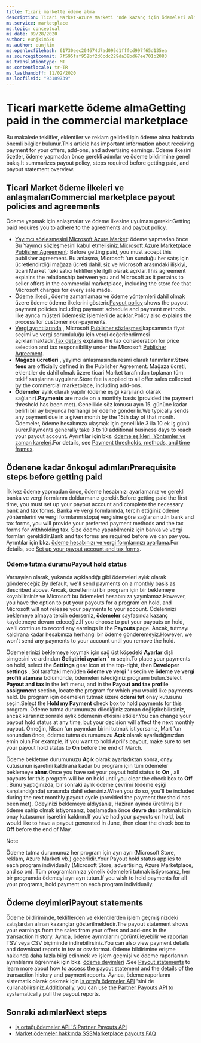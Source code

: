 ```yaml
---
title: Ticari markette ödeme alma
description: Ticari Market-Azure Marketi 'nde kazanç için ödemeleri alma hakkında bilgi edinin. Ödeme ilkesi, ödeme tutma durumu ve ödeme deyimlerini içerir.
ms.service: marketplace
ms.topic: conceptual
ms.date: 09/28/2020
author: eunjkim520
ms.author: eunjkim
ms.openlocfilehash: 61730eec204674d7ad095d1fffcd997f65d135ea
ms.sourcegitcommit: 7f595faf952bf2d6cdc229da38bd67ee701b2083
ms.translationtype: MT
ms.contentlocale: tr-TR
ms.lasthandoff: 11/02/2020
ms.locfileid: "93189739"
---
```

# <a name="getting-paid-in-the-commercial-marketplace"></a><span data-ttu-id="7f7e8-104">Ticari markette ödeme alma</span><span class="sxs-lookup"><span data-stu-id="7f7e8-104">Getting paid in the commercial marketplace</span></span>

<span data-ttu-id="7f7e8-105">Bu makalede teklifler, eklentiler ve reklam gelirleri için ödeme alma hakkında önemli bilgiler bulunur.</span><span class="sxs-lookup"><span data-stu-id="7f7e8-105">This article has important information about receiving payment for your offers, add-ons, and advertising earnings.</span></span> <span data-ttu-id="7f7e8-106">Ödeme ilkesini özetler, ödeme yapmadan önce gerekli adımlar ve ödeme bildirimine genel bakış.</span><span class="sxs-lookup"><span data-stu-id="7f7e8-106">It summarizes payout policy, steps required before getting paid, and payout statement overview.</span></span>

## <a name="commercial-marketplace-payout-policies-and-agreements"></a><span data-ttu-id="7f7e8-107">Ticari Market ödeme ilkeleri ve anlaşmaları</span><span class="sxs-lookup"><span data-stu-id="7f7e8-107">Commercial marketplace payout policies and agreements</span></span>

<span data-ttu-id="7f7e8-108">Ödeme yapmak için anlaşmalar ve ödeme ilkesine uyulması gerekir.</span><span class="sxs-lookup"><span data-stu-id="7f7e8-108">Getting paid requires you to adhere to the agreements and payout policy.</span></span>

- <span data-ttu-id="7f7e8-109">[Yayımcı sözleşmesini Microsoft Azure Market](https://go.microsoft.com/fwlink/p/?LinkID=699560): ödeme yapmadan önce Bu Yayımcı sözleşmesini kabul etmelisiniz.</span><span class="sxs-lookup"><span data-stu-id="7f7e8-109">[Microsoft Azure Marketplace Publisher Agreement](https://go.microsoft.com/fwlink/p/?LinkID=699560):  Before getting paid, you must accept this publisher agreement.</span></span> <span data-ttu-id="7f7e8-110">Bu anlaşma, Microsoft 'un sunduğu her satış için ücretlendirdiği mağaza ücreti dahil, siz ve Microsoft arasındaki ilişkiyi, ticari Market 'teki satıcı teklifleriyle ilgili olarak açıklar.</span><span class="sxs-lookup"><span data-stu-id="7f7e8-110">This agreement explains the relationship between you and Microsoft as it pertains to seller offers in the commercial marketplace, including the store fee that Microsoft charges for every sale made.</span></span>
- <span data-ttu-id="7f7e8-111">[Ödeme ilkesi](payout-policy-details.md) , ödeme zamanlaması ve ödeme yöntemleri dahil olmak üzere ödeme ödeme ilkelerini gösterir.</span><span class="sxs-lookup"><span data-stu-id="7f7e8-111">[Payout policy](payout-policy-details.md) shows the payout payment policies including payment schedule and payment methods.</span></span> <span data-ttu-id="7f7e8-112">İlke ayrıca müşteri ödemesiz işlemleri de açıklar.</span><span class="sxs-lookup"><span data-stu-id="7f7e8-112">Policy also explains the process for customer non-payments.</span></span>
- <span data-ttu-id="7f7e8-113">[Vergi ayrıntılarında](tax-details-marketplace.md) , Microsoft [Publisher sözleşmesi](https://go.microsoft.com/fwlink/p/?LinkID=699560)kapsamında fiyat seçimi ve vergi sorumluluğu için vergi değerlendirmesi açıklanmaktadır.</span><span class="sxs-lookup"><span data-stu-id="7f7e8-113">[Tax details](tax-details-marketplace.md) explains the tax consideration for price selection and tax responsibility under the Microsoft [Publisher Agreement](https://go.microsoft.com/fwlink/p/?LinkID=699560).</span></span>
- <span data-ttu-id="7f7e8-114">**Mağaza ücretleri** , yayımcı anlaşmasında resmi olarak tanımlanır.</span><span class="sxs-lookup"><span data-stu-id="7f7e8-114">**Store fees** are officially defined in the Publisher Agreement.</span></span> <span data-ttu-id="7f7e8-115">Mağaza ücreti, eklentiler de dahil olmak üzere ticari Market tarafından toplanan tüm teklif satışlarına uygulanır.</span><span class="sxs-lookup"><span data-stu-id="7f7e8-115">Store fee is applied to all offer sales collected by the commercial marketplace, including add-ons.</span></span>
- <span data-ttu-id="7f7e8-116">**Ödemeler** aylık olarak yapılır (ödeme eşiği karşılandı olarak sağlanır).</span><span class="sxs-lookup"><span data-stu-id="7f7e8-116">**Payments** are made on a monthly basis (provided the payment threshold has been met).</span></span> <span data-ttu-id="7f7e8-117">Genellikle söz konusu ayın 15. gününe kadar belirli bir ay boyunca herhangi bir ödeme gönderilir.</span><span class="sxs-lookup"><span data-stu-id="7f7e8-117">We typically sends any payment due in a given month by the 15th day of that month.</span></span> <span data-ttu-id="7f7e8-118">Ödemeler, ödeme hesabınıza ulaşmak için genellikle 3 ila 10 ek iş günü sürer.</span><span class="sxs-lookup"><span data-stu-id="7f7e8-118">Payments generally take 3 to 10 additional business days to reach your payout account.</span></span> <span data-ttu-id="7f7e8-119">Ayrıntılar için bkz. [ödeme eşikleri, Yöntemler ve zaman kareleri](payment-thresholds-methods-timeframes.md).</span><span class="sxs-lookup"><span data-stu-id="7f7e8-119">For details, see [Payment thresholds, methods, and time frames](payment-thresholds-methods-timeframes.md).</span></span>

## <a name="prerequisite-steps-before-getting-paid"></a><span data-ttu-id="7f7e8-120">Ödenene kadar önkoşul adımları</span><span class="sxs-lookup"><span data-stu-id="7f7e8-120">Prerequisite steps before getting paid</span></span>

<span data-ttu-id="7f7e8-121">İlk kez ödeme yapmadan önce, ödeme hesabınızı ayarlamanız ve gerekli banka ve vergi formlarını doldurmanız gerekir.</span><span class="sxs-lookup"><span data-stu-id="7f7e8-121">Before getting paid the first time, you must set up your payout account and complete the necessary bank and tax forms.</span></span> <span data-ttu-id="7f7e8-122">Banka ve vergi formlarında, tercih ettiğiniz ödeme yöntemlerini ve vergi formlarını stopaj vergisine göre sağlarsınız.</span><span class="sxs-lookup"><span data-stu-id="7f7e8-122">In bank and tax forms, you will provide your preferred payment methods and the tax forms for withholding tax.</span></span> <span data-ttu-id="7f7e8-123">Size ödeme yapabilmeniz için banka ve vergi formları gereklidir.</span><span class="sxs-lookup"><span data-stu-id="7f7e8-123">Bank and tax forms are required before we can pay you.</span></span> <span data-ttu-id="7f7e8-124">Ayrıntılar için bkz. [ödeme hesabınızı ve vergi formlarınızı ayarlama](set-up-your-payout-account.md).</span><span class="sxs-lookup"><span data-stu-id="7f7e8-124">For details, see [Set up your payout account and tax forms](set-up-your-payout-account.md).</span></span>

### <a name="payout-hold-status"></a><span data-ttu-id="7f7e8-125">Ödeme tutma durumu</span><span class="sxs-lookup"><span data-stu-id="7f7e8-125">Payout hold status</span></span>

<span data-ttu-id="7f7e8-126">Varsayılan olarak, yukarıda açıklandığı gibi ödemeleri aylık olarak göndereceğiz.</span><span class="sxs-lookup"><span data-stu-id="7f7e8-126">By default, we'll send payments on a monthly basis as described above.</span></span> <span data-ttu-id="7f7e8-127">Ancak, ücretlerinizi bir program için bir beklemeye koyabilirsiniz ve Microsoft bu ödemeleri hesabınıza yayınlamaz.</span><span class="sxs-lookup"><span data-stu-id="7f7e8-127">However, you have the option to put your payouts for a program on hold, and Microsoft will not release your payments to your account.</span></span> <span data-ttu-id="7f7e8-128">Ödelerinizi beklemeye almaya tercih ederseniz, **ödemeler** sayfasında kazanç kaydetmeye devam edeceğiz.</span><span class="sxs-lookup"><span data-stu-id="7f7e8-128">If you choose to put your payouts on hold, we'll continue to record any earnings in the **Payouts** page.</span></span> <span data-ttu-id="7f7e8-129">Ancak, tutmayı kaldırana kadar hesabınıza herhangi bir ödeme gönderemeyiz.</span><span class="sxs-lookup"><span data-stu-id="7f7e8-129">However, we won't send any payments to your account until you remove the hold.</span></span>

<span data-ttu-id="7f7e8-130">Ödemelerinizi beklemeye koymak için sağ üst köşedeki **Ayarlar** dişli simgesini ve ardından **Geliştirici ayarları** ' nı seçin.</span><span class="sxs-lookup"><span data-stu-id="7f7e8-130">To place your payments on hold, select the **Settings** gear icon at the top-right, then **Developer settings** .</span></span> <span data-ttu-id="7f7e8-131">Sol taraftaki menüden **ödeme ve vergi** ' ı seçin ve **ödeme ve vergi profili ataması** bölümünde, ödemeleri istediğiniz programı bulun.</span><span class="sxs-lookup"><span data-stu-id="7f7e8-131">Select **Payout and tax** in the left menu, and in the **Payout and tax profile assignment** section, locate the program for which you would like payments held.</span></span> <span data-ttu-id="7f7e8-132">Bu program için ödemeleri tutmak üzere **ödemi tut** onay kutusunu seçin.</span><span class="sxs-lookup"><span data-stu-id="7f7e8-132">Select the **Hold my Payment** check box to hold payments for this program.</span></span> <span data-ttu-id="7f7e8-133">Ödeme tutma durumunuzu dilediğiniz zaman değiştirebilirsiniz, ancak kararınız sonraki aylık ödemenin etkisini etkiler.</span><span class="sxs-lookup"><span data-stu-id="7f7e8-133">You can change your payout hold status at any time, but your decision will affect the next monthly payout.</span></span> <span data-ttu-id="7f7e8-134">Örneğin, Nisan 'un payından birini tutmak istiyorsanız, Mart 'un sonundan önce, ödeme tutma durumunuzu **Açık** olarak ayarladığınızdan emin olun.</span><span class="sxs-lookup"><span data-stu-id="7f7e8-134">For example, if you want to hold April's payout, make sure to set your payout hold status to **On** before the end of March.</span></span>

<span data-ttu-id="7f7e8-135">Ödeme bekletme durumunuzu **Açık** olarak ayarladıktan sonra, onay kutusunun işaretini kaldırana kadar bu program için tüm ödemeler beklemeye **alınır.**</span><span class="sxs-lookup"><span data-stu-id="7f7e8-135">Once you have set your payout hold status to **On** , all payouts for this program will be on hold until you clear the check box to **Off** .</span></span> <span data-ttu-id="7f7e8-136">Bunu yaptığınızda, bir sonraki aylık ödeme çevrimi (ödeme eşiği karşılandığında) sırasında dahil edersiniz.</span><span class="sxs-lookup"><span data-stu-id="7f7e8-136">When you do so, you'll be included during the next monthly payout cycle (provided the payment threshold has been met).</span></span> <span data-ttu-id="7f7e8-137">Ödeyinizi beklemeye aldıysanız, Haziran ayında üretilmiş bir ödeme sahip olmak istiyorsanız, başlamadan önce **devre dışı** bırakmak için onay kutusunun işaretini kaldırın.</span><span class="sxs-lookup"><span data-stu-id="7f7e8-137">If you've had your payouts on hold, but would like to have a payout generated in June, then clear the check box to **Off** before the end of May.</span></span>

>[!Note]
> <span data-ttu-id="7f7e8-138">Ödeme tutma durumunuz her program için ayrı ayrı (Microsoft Store, reklam, Azure Marketi vb.) geçerlidir.</span><span class="sxs-lookup"><span data-stu-id="7f7e8-138">Your Payout hold status applies to each program individually (Microsoft Store, advertising, Azure Marketplace, and so on).</span></span> <span data-ttu-id="7f7e8-139">Tüm programlarınıza yönelik ödemeleri tutmak istiyorsanız, her bir programda ödemeyi ayrı ayrı tutun.</span><span class="sxs-lookup"><span data-stu-id="7f7e8-139">If you wish to hold payments for all your programs, hold payment on each program individually.</span></span>

## <a name="payout-statements"></a><span data-ttu-id="7f7e8-140">Ödeme deyimleri</span><span class="sxs-lookup"><span data-stu-id="7f7e8-140">Payout statements</span></span>

<span data-ttu-id="7f7e8-141">Ödeme bildiriminde, tekliflerden ve eklentilerden işlem geçmişinizdeki satışlardan alınan kazançlar gösterilmektedir.</span><span class="sxs-lookup"><span data-stu-id="7f7e8-141">The payout statement shows your earnings from the sales from your offers and add-ons in the transaction history.</span></span> <span data-ttu-id="7f7e8-142">Ayrıca, ödeme ayrıntılarını görüntüleyebilir ve raporları TSV veya CSV biçiminde indirebilirsiniz.</span><span class="sxs-lookup"><span data-stu-id="7f7e8-142">You can also view payment details and download reports in tsv or csv format.</span></span> <span data-ttu-id="7f7e8-143">Ödeme bildirimine erişme hakkında daha fazla bilgi edinmek ve işlem geçmişi ve ödeme raporlarının ayrıntılarını öğrenmek için bkz. [ödeme deyimleri](payout-statement.md) .</span><span class="sxs-lookup"><span data-stu-id="7f7e8-143">See [Payout statements](payout-statement.md) to learn more about how to access the payout statement and the details of the transaction history and payment reports.</span></span> <span data-ttu-id="7f7e8-144">Ayrıca, ödeme raporlarını sistematik olarak çekmek için [Iş ortağı ödemeler API](https://apidocs.microsoft.com/services/partnerpayouts) 'sini de kullanabilirsiniz.</span><span class="sxs-lookup"><span data-stu-id="7f7e8-144">Additionally, you can use the [Partner Payouts API](https://apidocs.microsoft.com/services/partnerpayouts) to systematically pull the payout reports.</span></span>

## <a name="next-steps"></a><span data-ttu-id="7f7e8-145">Sonraki adımlar</span><span class="sxs-lookup"><span data-stu-id="7f7e8-145">Next steps</span></span>

- [<span data-ttu-id="7f7e8-146">İş ortağı ödemeler API 'SI</span><span class="sxs-lookup"><span data-stu-id="7f7e8-146">Partner Payouts API</span></span>](https://apidocs.microsoft.com/services/partnerpayouts)
- [<span data-ttu-id="7f7e8-147">Market ödemeler hakkında SSS</span><span class="sxs-lookup"><span data-stu-id="7f7e8-147">Marketplace payouts FAQ</span></span>](payout-faq.md)
